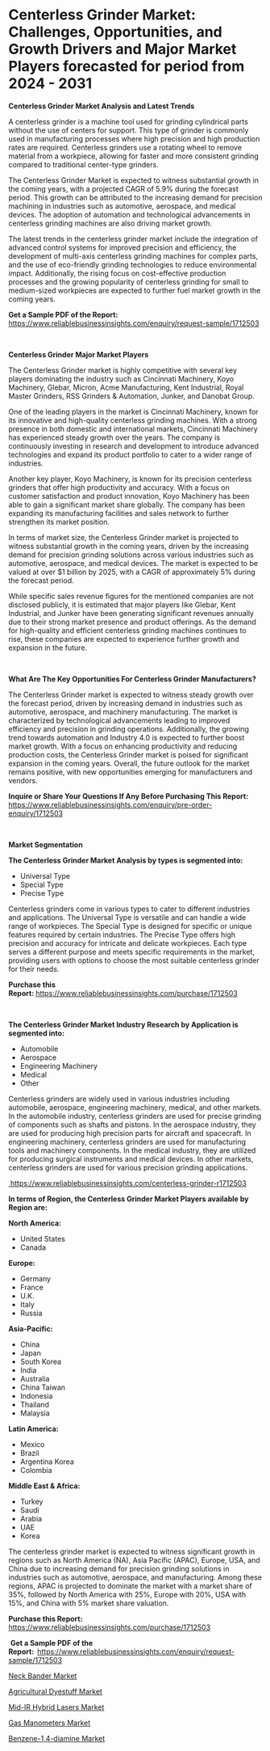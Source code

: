 <p><h1>Centerless Grinder Market: Challenges, Opportunities, and Growth Drivers and Major Market Players forecasted for period from 2024 - 2031</h1></p><p><strong>Centerless Grinder Market Analysis and Latest Trends</strong></p>
<p><p>A centerless grinder is a machine tool used for grinding cylindrical parts without the use of centers for support. This type of grinder is commonly used in manufacturing processes where high precision and high production rates are required. Centerless grinders use a rotating wheel to remove material from a workpiece, allowing for faster and more consistent grinding compared to traditional center-type grinders.</p><p>The Centerless Grinder Market is expected to witness substantial growth in the coming years, with a projected CAGR of 5.9% during the forecast period. This growth can be attributed to the increasing demand for precision machining in industries such as automotive, aerospace, and medical devices. The adoption of automation and technological advancements in centerless grinding machines are also driving market growth.</p><p>The latest trends in the centerless grinder market include the integration of advanced control systems for improved precision and efficiency, the development of multi-axis centerless grinding machines for complex parts, and the use of eco-friendly grinding technologies to reduce environmental impact. Additionally, the rising focus on cost-effective production processes and the growing popularity of centerless grinding for small to medium-sized workpieces are expected to further fuel market growth in the coming years.</p></p>
<p><strong>Get a Sample PDF of the Report:&nbsp;</strong> <a href="https://www.reliablebusinessinsights.com/enquiry/request-sample/1712503">https://www.reliablebusinessinsights.com/enquiry/request-sample/1712503</a></p>
<p>&nbsp;</p>
<p><strong>Centerless Grinder Major Market Players</strong></p>
<p><p>The Centerless Grinder market is highly competitive with several key players dominating the industry such as Cincinnati Machinery, Koyo Machinery, Glebar, Micron, Acme Manufacturing, Kent Industrial, Royal Master Grinders, RSS Grinders & Automation, Junker, and Danobat Group.</p><p>One of the leading players in the market is Cincinnati Machinery, known for its innovative and high-quality centerless grinding machines. With a strong presence in both domestic and international markets, Cincinnati Machinery has experienced steady growth over the years. The company is continuously investing in research and development to introduce advanced technologies and expand its product portfolio to cater to a wider range of industries.</p><p>Another key player, Koyo Machinery, is known for its precision centerless grinders that offer high productivity and accuracy. With a focus on customer satisfaction and product innovation, Koyo Machinery has been able to gain a significant market share globally. The company has been expanding its manufacturing facilities and sales network to further strengthen its market position.</p><p>In terms of market size, the Centerless Grinder market is projected to witness substantial growth in the coming years, driven by the increasing demand for precision grinding solutions across various industries such as automotive, aerospace, and medical devices. The market is expected to be valued at over $1 billion by 2025, with a CAGR of approximately 5% during the forecast period.</p><p>While specific sales revenue figures for the mentioned companies are not disclosed publicly, it is estimated that major players like Glebar, Kent Industrial, and Junker have been generating significant revenues annually due to their strong market presence and product offerings. As the demand for high-quality and efficient centerless grinding machines continues to rise, these companies are expected to experience further growth and expansion in the future.</p></p>
<p>&nbsp;</p>
<p><strong>What Are The Key Opportunities For Centerless Grinder Manufacturers?</strong></p>
<p><p>The Centerless Grinder market is expected to witness steady growth over the forecast period, driven by increasing demand in industries such as automotive, aerospace, and machinery manufacturing. The market is characterized by technological advancements leading to improved efficiency and precision in grinding operations. Additionally, the growing trend towards automation and Industry 4.0 is expected to further boost market growth. With a focus on enhancing productivity and reducing production costs, the Centerless Grinder market is poised for significant expansion in the coming years. Overall, the future outlook for the market remains positive, with new opportunities emerging for manufacturers and vendors.</p></p>
<p><strong>Inquire or Share Your Questions If Any Before Purchasing This Report:</strong> <a href="https://www.reliablebusinessinsights.com/enquiry/pre-order-enquiry/1712503">https://www.reliablebusinessinsights.com/enquiry/pre-order-enquiry/1712503</a></p>
<p>&nbsp;</p>
<p><strong>Market Segmentation</strong></p>
<p><strong>The Centerless Grinder Market Analysis by types is segmented into:</strong></p>
<p><ul><li>Universal Type</li><li>Special Type</li><li>Precise Type</li></ul></p>
<p><p>Centerless grinders come in various types to cater to different industries and applications. The Universal Type is versatile and can handle a wide range of workpieces. The Special Type is designed for specific or unique features required by certain industries. The Precise Type offers high precision and accuracy for intricate and delicate workpieces. Each type serves a different purpose and meets specific requirements in the market, providing users with options to choose the most suitable centerless grinder for their needs.</p></p>
<p><strong>Purchase this Report:&nbsp;</strong><a href="https://www.reliablebusinessinsights.com/purchase/1712503">https://www.reliablebusinessinsights.com/purchase/1712503</a></p>
<p>&nbsp;</p>
<p><strong>The Centerless Grinder Market Industry Research by Application is segmented into:</strong></p>
<p><ul><li>Automobile</li><li>Aerospace</li><li>Engineering Machinery</li><li>Medical</li><li>Other</li></ul></p>
<p><p>Centerless grinders are widely used in various industries including automobile, aerospace, engineering machinery, medical, and other markets. In the automobile industry, centerless grinders are used for precise grinding of components such as shafts and pistons. In the aerospace industry, they are used for producing high precision parts for aircraft and spacecraft. In engineering machinery, centerless grinders are used for manufacturing tools and machinery components. In the medical industry, they are utilized for producing surgical instruments and medical devices. In other markets, centerless grinders are used for various precision grinding applications.</p></p>
<p><a href="https://www.reliablebusinessinsights.com/centerless-grinder-r1712503">&nbsp;https://www.reliablebusinessinsights.com/centerless-grinder-r1712503</a></p>
<p><strong>In terms of Region, the Centerless Grinder Market Players available by Region are:</strong></p>
<p>
    <p> <strong> North America: </strong>
        <ul>
            <li>United States</li>
            <li>Canada</li>
        </ul>
        </p> 
    <p> <strong> Europe: </strong>
        <ul>
            <li>Germany</li>
            <li>France</li>
            <li>U.K.</li>
            <li>Italy</li>
            <li>Russia</li>
        </ul>
        </p> 
    <p> <strong> Asia-Pacific: </strong>
        <ul>
            <li>China</li>
            <li>Japan</li>
            <li>South Korea</li>
            <li>India</li>
            <li>Australia</li>
            <li>China Taiwan</li>
            <li>Indonesia</li>
            <li>Thailand</li>
            <li>Malaysia</li>
        </ul>
        </p> 
    <p> <strong> Latin America: </strong>
        <ul>
            <li>Mexico</li>
            <li>Brazil</li>
            <li>Argentina Korea</li>
            <li>Colombia</li>
        </ul>
        </p> 
    <p> <strong> Middle East & Africa: </strong>
        <ul>
            <li>Turkey</li>
            <li>Saudi</li>
            <li>Arabia</li>
            <li>UAE</li>
            <li>Korea</li>
        </ul>
    </p>
    </p>
<p><p>The centerless grinder market is expected to witness significant growth in regions such as North America (NA), Asia Pacific (APAC), Europe, USA, and China due to increasing demand for precision grinding solutions in industries such as automotive, aerospace, and manufacturing. Among these regions, APAC is projected to dominate the market with a market share of 35%, followed by North America with 25%, Europe with 20%, USA with 15%, and China with 5% market share valuation.</p></p>
<p><strong>Purchase this Report: </strong><a href="https://www.reliablebusinessinsights.com/purchase/1712503">https://www.reliablebusinessinsights.com/purchase/1712503</a></p>
<p>&nbsp;<strong>Get a Sample PDF of the Report:&nbsp;&nbsp;</strong><a href="https://www.reliablebusinessinsights.com/enquiry/request-sample/1712503">https://www.reliablebusinessinsights.com/enquiry/request-sample/1712503</a></p>
<p><strong></strong></p>
<p><p><a href="https://github.com/bmorecock/Market-Research-Report-List-4/blob/main/neck-bander-market.md">Neck Bander Market</a></p><p><a href="https://medium.com/@joanne.harris67856/insights-into-the-agricultural-dyestuff-market-market-players-market-size-geographical-regions-d2a7d6113a0a">Agricultural Dyestuff Market</a></p><p><a href="https://www.linkedin.com/pulse/insights-mid-ir-hybrid-lasers-market-share-competitive-landscape-wej6f?trackingId=XbqeL96eSse0pYlU5VYokA%3D%3D">Mid-IR Hybrid Lasers Market</a></p><p><a href="https://github.com/drzsklfn31/Market-Research-Report-List-1/blob/main/gas-manometers-market.md">Gas Manometers Market</a></p><p><a href="https://medium.com/@sean.peake0978/insights-into-the-benzene-1-4-diamine-market-market-players-market-size-geographical-regions-80d509c8a1ba">Benzene-1,4-diamine Market</a></p></p>